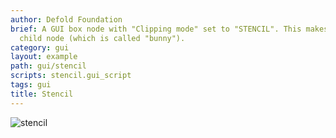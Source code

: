 ```yaml
---
author: Defold Foundation
brief: A GUI box node with "Clipping mode" set to "STENCIL". This makes it mask its
  child node (which is called "bunny").
category: gui
layout: example
path: gui/stencil
scripts: stencil.gui_script
tags: gui
title: Stencil
---
```



![stencil](stencil.png)

